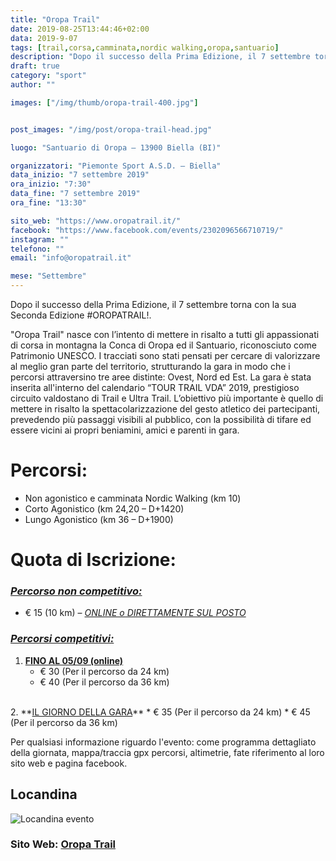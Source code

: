 ```yaml
---
title: "Oropa Trail"
date: 2019-08-25T13:44:46+02:00
data: 2019-9-07
tags: [trail,corsa,camminata,nordic walking,oropa,santuario]
description: "Dopo il successo della Prima Edizione, il 7 settembre torna con la sua Seconda Edizione!. Oropa Trail nasce con l’intento di mettere in risalto a tutti gli appassionati di corsa in montagna la Conca di Oropa ed il Santuario, riconosciuto come Patrimonio UNESCO."
draft: true
category: "sport"
author: ""

images: ["/img/thumb/oropa-trail-400.jpg"]


post_images: "/img/post/oropa-trail-head.jpg"

luogo: "Santuario di Oropa – 13900 Biella (BI)"

organizzatori: "Piemonte Sport A.S.D. – Biella"
data_inizio: "7 settembre 2019"
ora_inizio: "7:30"
data_fine: "7 settembre 2019"
ora_fine: "13:30"

sito_web: "https://www.oropatrail.it/"
facebook: "https://www.facebook.com/events/2302096566710719/"
instagram: ""
telefono: ""
email: "info@oropatrail.it"

mese: "Settembre"
---
```

Dopo il successo della Prima Edizione, il 7 settembre torna con la sua Seconda Edizione #OROPATRAIL!.

"Oropa Trail" nasce con l’intento di mettere in risalto a tutti gli appassionati di corsa in montagna la Conca di Oropa ed il Santuario, riconosciuto come Patrimonio UNESCO.
I tracciati sono stati pensati per cercare di valorizzare al meglio gran parte del territorio, strutturando la gara in modo che i percorsi attraversino tre aree distinte: Ovest, Nord ed Est.
La gara è stata inserita all'interno del calendario “TOUR TRAIL VDA” 2019, prestigioso circuito valdostano di Trail e Ultra Trail.
L’obiettivo più importante è quello di mettere in risalto la spettacolarizzazione del gesto atletico dei partecipanti, prevedendo più passaggi visibili al pubblico, con la possibilità di tifare ed essere vicini ai propri beniamini, amici e parenti in gara.

# Percorsi:

* Non agonistico e camminata Nordic Walking (km 10)
* Corto Agonistico (km 24,20 – D+1420)
* Lungo Agonistico (km 36 – D+1900)

# Quota di Iscrizione:

### <u>***Percorso non competitivo:***</u>

* € 15 (10 km) – <u>*ONLINE o DIRETTAMENTE SUL POSTO*</u>

### <u>***Percorsi competitivi:***</u>

1. **<u>FINO AL 05/09 (online)</u>**
    * € 30 (Per il percorso da 24 km)
    * € 40 (Per il percorso da 36 km)
<br>
2. **<u>IL GIORNO DELLA GARA</u>**
    * € 35 (Per il percorso da 24 km)
    * € 45 (Per il percorso da 36 km)

Per qualsiasi informazione riguardo l'evento: come programma dettagliato della giornata, mappa/traccia gpx percorsi, altimetrie,
fate riferimento al loro sito web e pagina facebook.

## Locandina
![Locandina evento]()

### **Sito Web: [Oropa Trail](https://www.oropatrail.it/)**